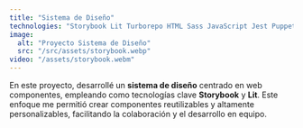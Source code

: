 ```yaml
---
title: "Sistema de Diseño"
technologies: "Storybook Lit Turborepo HTML Sass JavaScript Jest Puppeteer Cucumber"
image:
  alt: "Proyecto Sistema de Diseño"
  src: "/src/assets/storybook.webp"
video: "/assets/storybook.webm"
---
```


En este proyecto, desarrollé un **sistema de diseño** centrado en web componentes, empleando como tecnologías clave **Storybook** y **Lit**. Este enfoque me permitió crear componentes reutilizables y altamente personalizables, facilitando la colaboración y el desarrollo en equipo.
